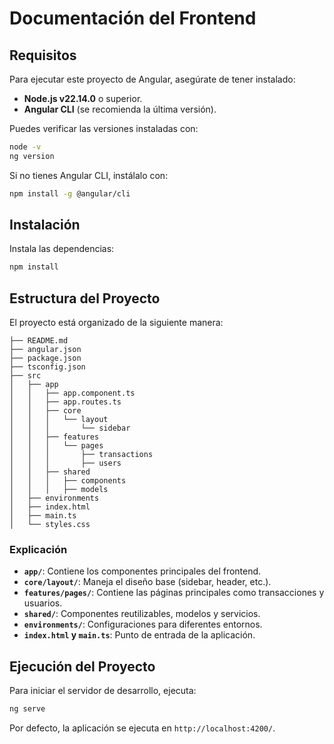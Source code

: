 # Documentación del Frontend

## Requisitos

Para ejecutar este proyecto de Angular, asegúrate de tener instalado:

- **Node.js v22.14.0** o superior.
- **Angular CLI** (se recomienda la última versión).

Puedes verificar las versiones instaladas con:

```sh
node -v
ng version
```

Si no tienes Angular CLI, instálalo con:

```sh
npm install -g @angular/cli
```

## Instalación

Instala las dependencias:

```sh
npm install
```

## Estructura del Proyecto

El proyecto está organizado de la siguiente manera:

```
├── README.md
├── angular.json
├── package.json
├── tsconfig.json
├── src
│   ├── app
│   │   ├── app.component.ts
│   │   ├── app.routes.ts
│   │   ├── core
│   │   │   └── layout
│   │   │       └── sidebar
│   │   ├── features
│   │   │   └── pages
│   │   │       ├── transactions
│   │   │       ├── users
│   │   ├── shared
│   │   │   ├── components
│   │   │   ├── models
│   ├── environments
│   ├── index.html
│   ├── main.ts
│   └── styles.css
```

### Explicación

- **`app/`**: Contiene los componentes principales del frontend.
- **`core/layout/`**: Maneja el diseño base (sidebar, header, etc.).
- **`features/pages/`**: Contiene las páginas principales como transacciones y usuarios.
- **`shared/`**: Componentes reutilizables, modelos y servicios.
- **`environments/`**: Configuraciones para diferentes entornos.
- **`index.html` y `main.ts`**: Punto de entrada de la aplicación.

## Ejecución del Proyecto

Para iniciar el servidor de desarrollo, ejecuta:

```sh
ng serve
```

Por defecto, la aplicación se ejecuta en `http://localhost:4200/`.
